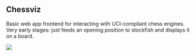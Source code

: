 ## Chessviz

Basic web app frontend for interacting with UCI-compliant chess engines. Very early stages: just feeds an opening position to stockfish and displays it on a board.

<img src="http://farm6.staticflickr.com/5491/12257701596_b7a0a248da_b.jpg" />